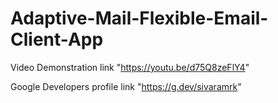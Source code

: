 # Adaptive-Mail-Flexible-Email-Client-App

Video Demonstration link "https://youtu.be/d75Q8zeFlY4"

Google Developers profile link "https://g.dev/sivaramrk"
